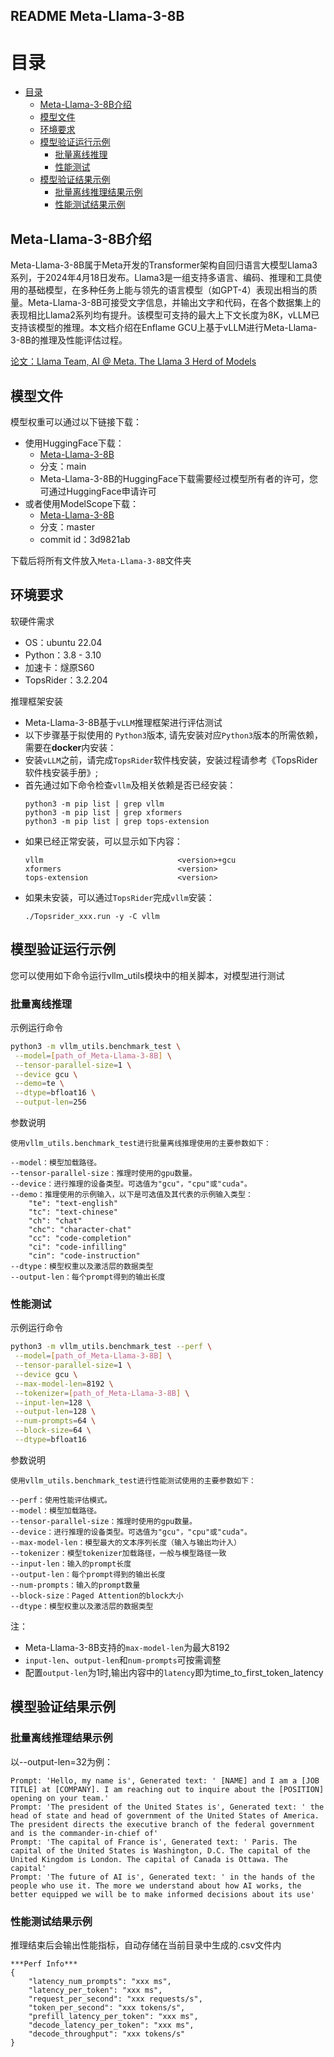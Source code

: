 ## README Meta-Llama-3-8B

# 目录

<!-- TOC -->

- [目录](#目录)
  - [Meta-Llama-3-8B介绍](#meta-llama-3-8b介绍)
  - [模型文件](#模型文件)
  - [环境要求](#环境要求)
  - [模型验证运行示例](#模型验证运行示例)
    - [批量离线推理](#批量离线推理)
    - [性能测试](#性能测试)
  - [模型验证结果示例](#模型验证结果示例)
    - [批量离线推理结果示例](#批量离线推理结果示例)
    - [性能测试结果示例](#性能测试结果示例)

<!-- /TOC -->

## Meta-Llama-3-8B介绍

Meta-Llama-3-8B属于Meta开发的Transformer架构自回归语言大模型Llama3系列，于2024年4月18日发布。Llama3是一组支持多语言、编码、推理和工具使用的基础模型，在多种任务上能与领先的语言模型（如GPT-4）表现出相当的质量。Meta-Llama-3-8B可接受文字信息，并输出文字和代码，在各个数据集上的表现相比Llama2系列均有提升。该模型可支持的最大上下文长度为8K，vLLM已支持该模型的推理。本文档介绍在Enflame GCU上基于vLLM进行Meta-Llama-3-8B的推理及性能评估过程。

[论文：Llama Team, AI @ Meta. The Llama 3 Herd of Models](https://arxiv.org/pdf/2407.21783)

## 模型文件

模型权重可以通过以下链接下载：
- 使用HuggingFace下载：
    - [Meta-Llama-3-8B](https://huggingface.co/meta-llama/Meta-Llama-3-8B/tree/main)
    - 分支：main
    - Meta-Llama-3-8B的HuggingFace下载需要经过模型所有者的许可，您可通过HuggingFace申请许可
- 或者使用ModelScope下载：
    - [Meta-Llama-3-8B](https://modelscope.cn/models/llm-research/meta-llama-3-8b/files)
    - 分支：master
    - commit id：3d9821ab

下载后将所有文件放入`Meta-Llama-3-8B`文件夹

## 环境要求

软硬件需求
- OS：ubuntu 22.04
- Python：3.8 - 3.10
- 加速卡：燧原S60
- TopsRider：3.2.204

推理框架安装
- Meta-Llama-3-8B基于`vLLM`推理框架进行评估测试
- 以下步骤基于拟使用的 `Python3`版本, 请先安装对应`Python3`版本的所需依赖，需要在**docker**内安装：
- 安装`vLLM`之前，请完成`TopsRider`软件栈安装，安装过程请参考《TopsRider软件栈安装手册》;
- 首先通过如下命令检查`vllm`及相关依赖是否已经安装：
    ```shell
    python3 -m pip list | grep vllm
    python3 -m pip list | grep xformers
    python3 -m pip list | grep tops-extension
    ```
- 如果已经正常安装，可以显示如下内容：
    ```
    vllm                              <version>+gcu
    xformers                          <version>
    tops-extension                    <version>
    ```
- 如果未安装，可以通过`TopsRider`完成`vllm`安装：
    ```shell
    ./Topsrider_xxx.run -y -C vllm
    ```

## 模型验证运行示例

您可以使用如下命令运行vllm_utils模块中的相关脚本，对模型进行测试

### 批量离线推理

示例运行命令

```bash
python3 -m vllm_utils.benchmark_test \
 --model=[path_of_Meta-Llama-3-8B] \
 --tensor-parallel-size=1 \
 --device gcu \
 --demo=te \
 --dtype=bfloat16 \
 --output-len=256
```

参数说明

```text
使用vllm_utils.benchmark_test进行批量离线推理使用的主要参数如下：

--model：模型加载路径。
--tensor-parallel-size：推理时使用的gpu数量。
--device：进行推理的设备类型。可选值为"gcu"，"cpu"或"cuda"。
--demo：推理使用的示例输入，以下是可选值及其代表的示例输入类型：
    "te": "text-english"
    "tc": "text-chinese"
    "ch": "chat"
    "chc": "character-chat"
    "cc": "code-completion"
    "ci": "code-infilling"
    "cin": "code-instruction"
--dtype：模型权重以及激活层的数据类型
--output-len：每个prompt得到的输出长度
```

### 性能测试

示例运行命令

```bash
python3 -m vllm_utils.benchmark_test --perf \
 --model=[path_of_Meta-Llama-3-8B] \
 --tensor-parallel-size=1 \
 --device gcu \
 --max-model-len=8192 \
 --tokenizer=[path_of_Meta-Llama-3-8B] \
 --input-len=128 \
 --output-len=128 \
 --num-prompts=64 \
 --block-size=64 \
 --dtype=bfloat16
```

参数说明

```text
使用vllm_utils.benchmark_test进行性能测试使用的主要参数如下：

--perf：使用性能评估模式。
--model：模型加载路径。
--tensor-parallel-size：推理时使用的gpu数量。
--device：进行推理的设备类型。可选值为"gcu"，"cpu"或"cuda"。
--max-model-len：模型最大的文本序列长度（输入与输出均计入）
--tokenizer：模型tokenizer加载路径，一般与模型路径一致
--input-len：输入的prompt长度
--output-len：每个prompt得到的输出长度
--num-prompts：输入的prompt数量
--block-size：Paged Attention的block大小
--dtype：模型权重以及激活层的数据类型
```
注：
- Meta-Llama-3-8B支持的`max-model-len`为最大8192
- `input-len`、`output-len`和`num-prompts`可按需调整
- 配置`output-len`为1时,输出内容中的`latency`即为time_to_first_token_latency

## 模型验证结果示例

### 批量离线推理结果示例

以--output-len=32为例：
```text
Prompt: 'Hello, my name is', Generated text: ' [NAME] and I am a [JOB TITLE] at [COMPANY]. I am reaching out to inquire about the [POSITION] opening on your team.'
Prompt: 'The president of the United States is', Generated text: ' the head of state and head of government of the United States of America. The president directs the executive branch of the federal government and is the commander-in-chief of'
Prompt: 'The capital of France is', Generated text: ' Paris. The capital of the United States is Washington, D.C. The capital of the United Kingdom is London. The capital of Canada is Ottawa. The capital'
Prompt: 'The future of AI is', Generated text: ' in the hands of the people who use it. The more we understand about how AI works, the better equipped we will be to make informed decisions about its use'
```

### 性能测试结果示例

推理结束后会输出性能指标，自动存储在当前目录中生成的.csv文件内

```text
***Perf Info***
{
    "latency_num_prompts": "xxx ms",
    "latency_per_token": "xxx ms",
    "request_per_second": "xxx requests/s",
    "token_per_second": "xxx tokens/s",
    "prefill_latency_per_token": "xxx ms",
    "decode_latency_per_token": "xxx ms",
    "decode_throughput": "xxx tokens/s"
}
```